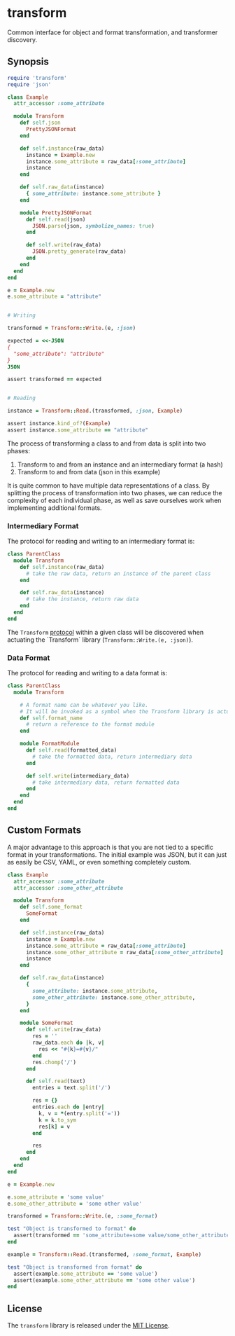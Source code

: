 # transform

Common interface for object and format transformation, and transformer discovery.

## Synopsis

```ruby
require 'transform'
require 'json'

class Example
  attr_accessor :some_attribute

  module Transform
    def self.json
      PrettyJSONFormat
    end

    def self.instance(raw_data)
      instance = Example.new
      instance.some_attribute = raw_data[:some_attribute]
      instance
    end

    def self.raw_data(instance)
      { some_attribute: instance.some_attribute }
    end

    module PrettyJSONFormat
      def self.read(json)
        JSON.parse(json, symbolize_names: true)
      end

      def self.write(raw_data)
        JSON.pretty_generate(raw_data)
      end
    end
  end
end

e = Example.new
e.some_attribute = "attribute"


# Writing

transformed = Transform::Write.(e, :json)

expected = <<-JSON
{
  "some_attribute": "attribute"
}
JSON

assert transformed == expected


# Reading

instance = Transform::Read.(transformed, :json, Example)

assert instance.kind_of?(Example)
assert instance.some_attribute == "attribute"
```

The process of transforming a class to and from data is split into two phases:

1. Transform to and from an instance and an intermediary format (a hash)
2. Transform to and from data (json in this example)

It is quite common to have multiple data representations of a class. By splitting the process of transformation into two phases, we can reduce the complexity of each individual phase, as well as save ourselves work when implementing additional formats.

### Intermediary Format

The protocol for reading and writing to an intermediary format is:

```ruby
class ParentClass
  module Transform
    def self.instance(raw_data)
      # take the raw data, return an instance of the parent class
    end

    def self.raw_data(instance)
      # take the instance, return raw data
    end
  end
end
```

The `Transform` [protocol](https://en.wikipedia.org/wiki/Protocol_(object-oriented_programming)) within a given class will be discovered when actuating the `Transform` library (`Transform::Write.(e, :json)`).

### Data Format

The protocol for reading and writing to a data format is:

```ruby
class ParentClass
  module Transform

    # A format name can be whatever you like.
    # It will be invoked as a symbol when the Transform library is actuated
    def self.format_name
      # return a reference to the format module
    end

    module FormatModule
      def self.read(formatted_data)
        # take the formatted data, return intermediary data
      end

      def self.write(intermediary_data)
        # take intermediary data, return formatted data
      end
    end
  end
end
```

## Custom Formats

A major advantage to this approach is that you are not tied to a specific format in your transformations. The initial example was JSON, but it can just as easily be CSV, YAML, or even something completely custom.

```ruby
class Example
  attr_accessor :some_attribute
  attr_accessor :some_other_attribute

  module Transform
    def self.some_format
      SomeFormat
    end

    def self.instance(raw_data)
      instance = Example.new
      instance.some_attribute = raw_data[:some_attribute]
      instance.some_other_attribute = raw_data[:some_other_attribute]
      instance
    end

    def self.raw_data(instance)
      {
        some_attribute: instance.some_attribute,
        some_other_attribute: instance.some_other_attribute,
      }
    end

    module SomeFormat
      def self.write(raw_data)
        res = ''
        raw_data.each do |k, v|
          res << "#{k}=#{v}/"
        end
        res.chomp('/')
      end

      def self.read(text)
        entries = text.split('/')

        res = {}
        entries.each do |entry|
          k, v = *(entry.split('='))
          k = k.to_sym
          res[k] = v
        end

        res
      end
    end
  end
end

e = Example.new

e.some_attribute = 'some value'
e.some_other_attribute = 'some other value'

transformed = Transform::Write.(e, :some_format)

test "Object is transformed to format" do
  assert(transformed == 'some_attribute=some value/some_other_attribute=some other value')
end

example = Transform::Read.(transformed, :some_format, Example)

test "Object is transformed from format" do
  assert(example.some_attribute == 'some value')
  assert(example.some_other_attribute == 'some other value')
end
```

## License

The `transform` library is released under the [MIT License](https://github.com/eventide-project/transform/blob/master/MIT-License.txt).
